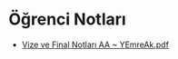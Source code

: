 # Öğrenci Notları

<!--Index-->

- [Vize ve Final Notları AA ~ YEmreAk.pdf](https://github.com//yedhrab/IstanbulUniversity-CE/raw/master/3.%20S%C4%B1n%C4%B1f%201.%20D%C3%B6nem%20Notlar%C4%B1/Algorithm%20Analysis/%C3%96%C4%9Frenci%20Notlar%C4%B1/Vize%20ve%20Final%20Notlar%C4%B1%20AA%20~%20YEmreAk.pdf)

<!--Index-->
